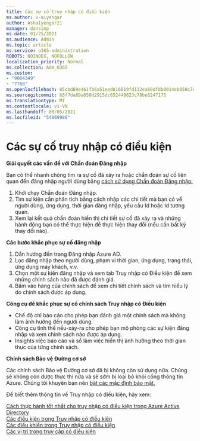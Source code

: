 ```yaml
---
title: Các sự cố truy nhập có điều kiện
ms.author: v-aiyengar
author: AshaIyengar21
manager: dansimp
ms.date: 01/25/2021
ms.audience: Admin
ms.topic: article
ms.service: o365-administration
ROBOTS: NOINDEX, NOFOLLOW
localization_priority: Normal
ms.collection: Adm_O365
ms.custom:
- "9004349"
- "7768"
ms.openlocfilehash: 85cbd89e461f36a51eed816619fd132ea60dfdb0014eb850c7ec3f38d41e1ca2
ms.sourcegitcommit: b5f7da89a650d2915dc652449623c78be6247175
ms.translationtype: MT
ms.contentlocale: vi-VN
ms.lasthandoff: 08/05/2021
ms.locfileid: "54069986"
---
```

# <a name="conditional-access-issues"></a>Các sự cố truy nhập có điều kiện

**Giải quyết các vấn đề với Chẩn đoán Đăng nhập**

Bạn có thể nhanh chóng tìm ra sự cố đã xảy ra hoặc chẩn đoán sự cố liên quan đến đăng nhập người dùng bằng [cách sử dụng Chẩn đoán Đăng nhập:](https://portal.azure.com/#blade/Microsoft_AAD_IAM/ActiveDirectoryMenuBlade/diagnose/symptomId/ms_aad_dxp_signin_caDiagnoseAndSolveSummarySymptom)

1. Khởi chạy Chẩn đoán Đăng nhập.
1. Tìm sự kiện cần phân tích bằng cách nhập các chi tiết mà bạn có về người dùng, ứng dụng, thời gian đăng nhập, yêu cầu Id hoặc Id tương quan.
1. Xem lại kết quả chẩn đoán hiển thị chi tiết sự cố đã xảy ra và những hành động bạn có thể thực hiện để thực hiện thay đổi (nếu cần bất kỳ thay đổi nào).

**Các bước khắc phục sự cố đăng nhập** 

1. Dẫn hướng đến trang Đăng nhập Azure AD.
1. Lọc đăng nhập theo người dùng, phạm vi thời gian, ứng dụng, trạng thái, ứng dụng máy khách, v.v.
1. Chọn một sự kiện đăng nhập và xem tab Truy nhập có Điều kiện để xem những chính sách nào đã được đánh giá.
1. Bấm vào hàng của chính sách để xem chi tiết chính sách và tìm hiểu lý do chính sách được áp dụng.

**Công cụ để khắc phục sự cố chính sách Truy nhập có Điều kiện**

- Chế độ chỉ báo cáo cho phép bạn đánh giá một chính sách mà không làm ảnh hưởng đến người dùng.
- Công cụ tình thế nếu-xảy-ra cho phép bạn mô phỏng các sự kiện đăng nhập và xem chính sách nào được áp dụng.
- Insights việc báo cáo và sổ làm việc hiển thị ảnh hưởng theo thời gian thực của từng chính sách.

**Chính sách Bảo vệ Đường cơ sở**

Các chính sách Bảo vệ Đường cơ sở đã bị không còn sử dụng nữa. Chúng sẽ không còn được thực thi nữa và sẽ sớm bị loại bỏ khỏi cổng thông tin Azure. Chúng tôi khuyên bạn nên [bật các mặc định bảo mật.](https://docs.microsoft.com/azure/active-directory/fundamentals/concept-fundamentals-security-defaults)

Để biết thêm thông tin về Truy nhập có điều kiện, hãy xem:

[Cách thực hành tốt nhất cho truy nhập có điều kiện trong Azure Active Directory](https://docs.microsoft.com/azure/active-directory/conditional-access/best-practices)  
 [Các điều kiện trong Truy nhập có điều kiện](https://docs.microsoft.com/azure/active-directory/conditional-access/best-practices)  
 [Các điều khiển trong Truy nhập có điều kiện](https://docs.microsoft.com/azure/active-directory/conditional-access/controls)  
 [Các vị trí trong truy cập có điều kiện](https://docs.microsoft.com/azure/active-directory/conditional-access/location-condition)
